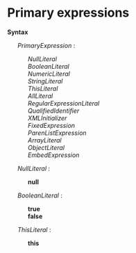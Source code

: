 # Primary expressions

**Syntax**

<ul>
    <i>PrimaryExpression</i> :
    <ul>
        <i>NullLiteral</i><br>
        <i>BooleanLiteral</i><br>
        <i>NumericLiteral</i><br>
        <i>StringLiteral</i><br>
        <i>ThisLiteral</i><br>
        <i>AllLiteral</i><br>
        <i>RegularExpressionLiteral</i><br>
        <i>QualifiedIdentifier</i><br>
        <i>XMLInitializer</i><br>
        <i>FixedExpression</i><br>
        <i>ParenListExpression</i><br>
        <i>ArrayLiteral</i><br>
        <i>ObjectLiteral</i><br>
        <i>EmbedExpression</i>
    </ul>
</ul>

<ul>
    <i>NullLiteral</i> :
    <ul>
        <b>null</b>
    </ul>
</ul>

<ul>
    <i>BooleanLiteral</i> :
    <ul>
        <b>true</b><br>
        <b>false</b>
    </ul>
</ul>

<ul>
    <i>ThisLiteral</i> :
    <ul>
        <b>this</b>
    </ul>
</ul>